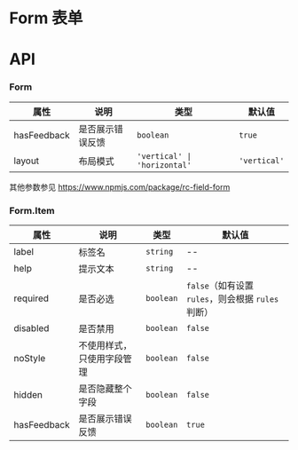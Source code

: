 # Form 表单

<code src="./demos/demo1.tsx"></code>
<code src="./demos/demo2.tsx"></code>

# API

### Form

| 属性        | 说明             | 类型                         | 默认值       |
| ----------- | ---------------- | ---------------------------- | ------------ |
| hasFeedback | 是否展示错误反馈 | `boolean`                    | `true`       |
| layout      | 布局模式         | `'vertical' \| 'horizontal'` | `'vertical'` |

其他参数参见 https://www.npmjs.com/package/rc-field-form

### Form.Item

| 属性        | 说明                       | 类型      | 默认值                                             |
| ----------- | -------------------------- | --------- | -------------------------------------------------- |
| label       | 标签名                     | `string`  | --                                                 |
| help        | 提示文本                   | `string`  | --                                                 |
| required    | 是否必选                   | `boolean` | `false`（如有设置 `rules`，则会根据 `rules` 判断） |
| disabled    | 是否禁用                   | `boolean` | `false`                                            |
| noStyle     | 不使用样式，只使用字段管理 | `boolean` | `false`                                            |
| hidden      | 是否隐藏整个字段           | `boolean` | `false`                                            |
| hasFeedback | 是否展示错误反馈           | `boolean` | `true`                                             |
